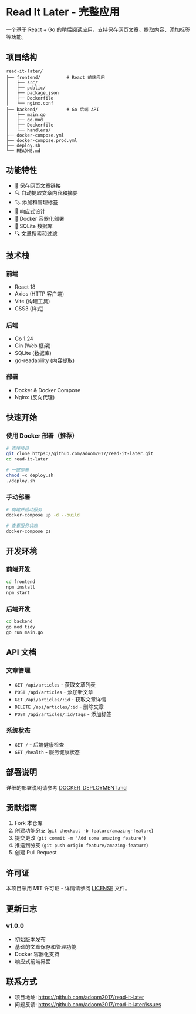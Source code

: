 # Read It Later - 完整应用

一个基于 React + Go 的稍后阅读应用，支持保存网页文章、提取内容、添加标签等功能。

## 项目结构

```
read-it-later/
├── frontend/          # React 前端应用
│   ├── src/
│   ├── public/
│   ├── package.json
│   ├── Dockerfile
│   └── nginx.conf
├── backend/           # Go 后端 API
│   ├── main.go
│   ├── go.mod
│   ├── Dockerfile
│   └── handlers/
├── docker-compose.yml
├── docker-compose.prod.yml
├── deploy.sh
└── README.md
```

## 功能特性

- 📖 保存网页文章链接
- 🔍 自动提取文章内容和摘要
- 🏷️ 添加和管理标签
- 📱 响应式设计
- 🐳 Docker 容器化部署
- 💾 SQLite 数据库
- 🔍 文章搜索和过滤

## 技术栈

### 前端
- React 18
- Axios (HTTP 客户端)
- Vite (构建工具)
- CSS3 (样式)

### 后端
- Go 1.24
- Gin (Web 框架)
- SQLite (数据库)
- go-readability (内容提取)

### 部署
- Docker & Docker Compose
- Nginx (反向代理)

## 快速开始

### 使用 Docker 部署（推荐）

```bash
# 克隆项目
git clone https://github.com/adoom2017/read-it-later.git
cd read-it-later

# 一键部署
chmod +x deploy.sh
./deploy.sh
```

### 手动部署

```bash
# 构建并启动服务
docker-compose up -d --build

# 查看服务状态
docker-compose ps
```

## 开发环境

### 前端开发
```bash
cd frontend
npm install
npm start
```

### 后端开发
```bash
cd backend
go mod tidy
go run main.go
```

## API 文档

### 文章管理
- `GET /api/articles` - 获取文章列表
- `POST /api/articles` - 添加新文章
- `GET /api/articles/:id` - 获取文章详情
- `DELETE /api/articles/:id` - 删除文章
- `POST /api/articles/:id/tags` - 添加标签

### 系统状态
- `GET /` - 后端健康检查
- `GET /health` - 服务健康状态

## 部署说明

详细的部署说明请参考 [DOCKER_DEPLOYMENT.md](DOCKER_DEPLOYMENT.md)

## 贡献指南

1. Fork 本仓库
2. 创建功能分支 (`git checkout -b feature/amazing-feature`)
3. 提交更改 (`git commit -m 'Add some amazing feature'`)
4. 推送到分支 (`git push origin feature/amazing-feature`)
5. 创建 Pull Request

## 许可证

本项目采用 MIT 许可证 - 详情请参阅 [LICENSE](LICENSE) 文件。

## 更新日志

### v1.0.0
- 初始版本发布
- 基础的文章保存和管理功能
- Docker 容器化支持
- 响应式前端界面

## 联系方式

- 项目地址: https://github.com/adoom2017/read-it-later
- 问题反馈: https://github.com/adoom2017/read-it-later/issues
